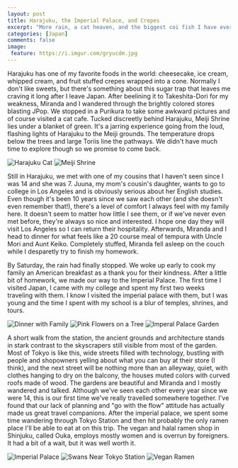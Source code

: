 ```yaml
---
layout: post
title: Harajuku, the Imperial Palace, and Crepes
excerpt: "More rain, a cat heaven, and the biggest coi fish I have ever seen."
categories: [Japan]
comments: false
image:
 feature: https://i.imgur.com/gryucdm.jpg
---
```


Harajuku has one of my favorite foods in the world: cheesecake, ice cream, whipped cream, and fruit stuffed crepes wrapped into a cone. Normally I don't like sweets, but there's something about this sugar trap that leaves me craving it long after I leave Japan. After beelining it to Takeshita-Dori for my weakness, Miranda and I wandered through the brightly colored stores blasting JPop. We stopped in a Purikura to take some awkward pictures and of course visited a cat cafe. Tucked discreetly behind Harajuku, Meiji Shrine lies under a blanket of green. It's a jarring experience going from the loud, flashing lights of Harajuku to the Meiji grounds. The temperature drops below the trees and large Toriis line the pathways. We didn't have much time to explore though so we promise to come back.

![Harajuku Cat](https://i.imgur.com/75uFT3Ql.jpg) ![Meiji Shrine](https://i.imgur.com/F8CxH5kl.jpg)

Still in Harajuku, we met with one of my cousins that I haven't seen since I was 14 and she was 7. Juuna, my mom's cousin's daughter, wants to go to college in Los Angeles and is obviously serious about her English studies. Even though it's been 10 years since we saw each other (and she doesn't even remember that!), there's a level of comfort I always feel with my family here. It doesn't seem to matter how little I see them, or if we've never even met before, they're always so nice and interested. I hope one day they will visit Los Angeles so I can return their hospitality. Afterwards, Miranda and I head to dinner for what feels like a 20 course meal of tempura with Uncle Mori and Aunt Keiko. Completely stuffed, Miranda fell asleep on the couch while I desparetly try to finish my homework.

By Saturday, the rain had finally stopped. We woke up early to cook my family an American breakfast as a thank you for their kindness. After a little bit of homework, we made our way to the Imperial Palace. The first time I visited Japan, I came with my college and spent my first two weeks traveling with them. I know I visited the imperial palace with them, but I was young and the time I spent with my school is a blur of temples, shrines, and tours.

![Dinner with Family](https://i.imgur.com/KaT7ULjl.jpg) ![Pink Flowers on a Tree](https://i.imgur.com/hXDKN0wl.jpg) ![Imperal Palace Garden](https://i.imgur.com/A8k6C16l.jpg)

A short walk from the station, the ancient grounds and architecture stands in stark contrast to the skyscrapers still visible from most of the garden. Most of Tokyo is like this, wide streets filled with technology, bustling with people and shopowners yelling about what you can buy at their store (I think), and the next street will be nothing more than an alleyway, quiet, with clothes hanging to dry on the balcony, the houses muted colors with curved roofs made of wood. The gardens are beautiful and Miranda and I mostly wandered and talked. Although we've seen each other every year since we were 14, this is our first time we've really travelled somewhere together. I've found that our lack of planning and "go with the flow" attitude has actually made us great travel companions. After the imperial palace, we spent some time wandering through Tokyo Station and then hit probably the only ramen place I'll be able to eat at on this trip. The vegan and halal ramen shop in Shinjuku, called Ouka, employs mostly women and is overrun by foreigners. It had a bit of a wait, but it was well worth it.

![Imperial Palace](https://i.imgur.com/9dgc4LQl.jpg) ![Swans Near Tokyo Station](https://i.imgur.com/rbTcQSvl.jpg) ![Vegan Ramen](https://i.imgur.com/8snRRoFl.jpg)
